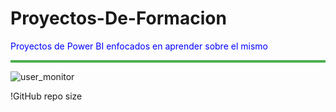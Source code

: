 # Proyectos-De-Formacion
<p style="color:blue"> Proyectos de Power BI enfocados en aprender sobre el mismo </p>
<hr style="border:none; height: 4px; background-color: 4CAF50;"/>

![user_monitor](https://github.com/user-attachments/assets/59c62b17-f6eb-4689-893a-750d4a6af020)



!GitHub repo size
